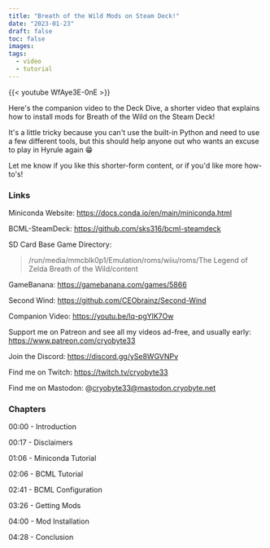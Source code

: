 ```yaml
---
title: "Breath of the Wild Mods on Steam Deck!"
date: "2023-01-23"
draft: false
toc: false
images:
tags:
  - video
  - tutorial
---
```


{{< youtube WfAye3E-0nE >}}

Here's the companion video to the Deck Dive, a shorter video that explains how to install mods for Breath of the Wild 
on the Steam Deck!

It's a little tricky because you can't use the built-in Python and need to use a few different tools, but this should 
help anyone out who wants an excuse to play in Hyrule again 😁

Let me know if you like this shorter-form content, or if you'd like more how-to's!

### Links

Miniconda Website: https://docs.conda.io/en/main/miniconda.html

BCML-SteamDeck: https://github.com/sks316/bcml-steamdeck

SD Card Base Game Directory: 

> /run/media/mmcblk0p1/Emulation/roms/wiiu/roms/The Legend of Zelda Breath of the Wild/content

GameBanana: https://gamebanana.com/games/5866

Second Wind: https://github.com/CEObrainz/Second-Wind

Companion Video: https://youtu.be/Iq-pgYlK7Ow

Support me on Patreon and see all my videos ad-free, and usually early: https://www.patreon.com/cryobyte33

Join the Discord: https://discord.gg/ySe8WGVNPv

Find me on Twitch: https://twitch.tv/cryobyte33

Find me on Mastodon: @cryobyte33@mastodon.cryobyte.net

### Chapters
00:00 - Introduction

00:17 - Disclaimers

01:06 - Miniconda Tutorial

02:06 - BCML Tutorial

02:41 - BCML Configuration

03:26 - Getting Mods

04:00 - Mod Installation

04:28 - Conclusion